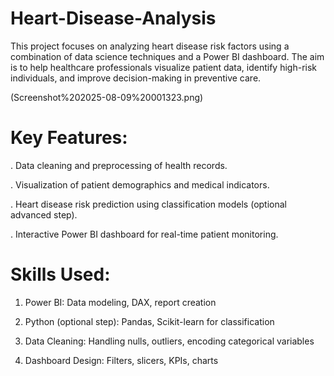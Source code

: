 # Heart-Disease-Analysis
This project focuses on analyzing heart disease risk factors using a combination of data science techniques and a Power BI dashboard. The aim is to help healthcare professionals visualize patient data, identify high-risk individuals, and improve decision-making in preventive care.

(Screenshot%202025-08-09%20001323.png)

# Key Features:
. Data cleaning and preprocessing of health records.

. Visualization of patient demographics and medical indicators.

. Heart disease risk prediction using classification models (optional advanced step).

. Interactive Power BI dashboard for real-time patient monitoring.

# Skills Used:
1. Power BI: Data modeling, DAX, report creation

2. Python (optional step): Pandas, Scikit-learn for classification

3. Data Cleaning: Handling nulls, outliers, encoding categorical variables

4. Dashboard Design: Filters, slicers, KPIs, charts
